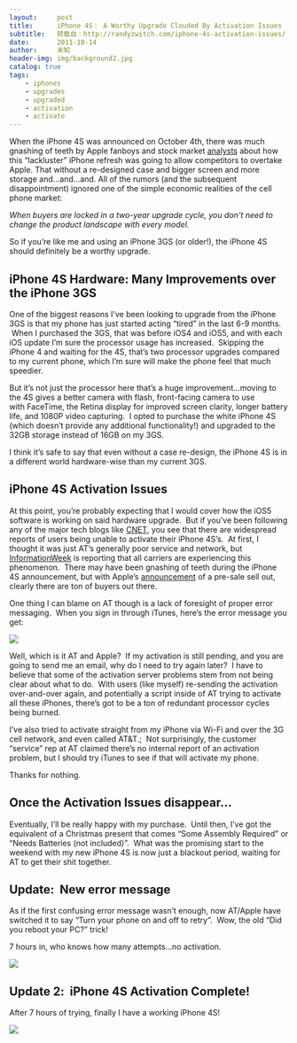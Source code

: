 ```yaml
---
layout:     post
title:      iPhone 4S： A Worthy Upgrade Clouded By Activation Issues
subtitle:   转载自：http://randyzwitch.com/iphone-4s-activation-issues/
date:       2011-10-14
author:     未知
header-img: img/background2.jpg
catalog: true
tags:
    - iphones
    - upgrades
    - upgraded
    - activation
    - activate
---
```


When the iPhone 4S was announced on October 4th, there was much gnashing of teeth by Apple fanboys and stock market [analysts](http://finance.yahoo.com/blogs/breakout/apple-iphone-4s-opens-door-competitors-analyst-210516885.html) about how this “lackluster” iPhone refresh was going to allow competitors to overtake Apple. That without a re-designed case and bigger screen and more storage and…and…and. All of the rumors (and the subsequent disappointment) ignored one of the simple economic realities of the cell phone market:


*When buyers are locked in a two-year upgrade cycle, you don't need to change the product landscape with every model.*


So if you’re like me and using an iPhone 3GS (or older!), the iPhone 4S should definitely be a worthy upgrade.

## iPhone 4S Hardware: Many Improvements over the iPhone 3GS

One of the biggest reasons I’ve been looking to upgrade from the iPhone 3GS is that my phone has just started acting “tired” in the last 6-9 months.  When I purchased the 3GS, that was before iOS4 and iOS5, and with each iOS update I’m sure the processor usage has increased.  Skipping the iPhone 4 and waiting for the 4S, that’s two processor upgrades compared to my current phone, which I’m sure will make the phone feel that much speedier.

But it’s not just the processor here that’s a huge improvement…moving to the 4S gives a better camera with flash, front-facing camera to use with FaceTime, the Retina display for improved screen clarity, longer battery life, and 1080P video capturing.  I opted to purchase the white iPhone 4S (which doesn’t provide any additional functionality!) and upgraded to the 32GB storage instead of 16GB on my 3GS.

I think it’s safe to say that even without a case re-design, the iPhone 4S is in a different world hardware-wise than my current 3GS.

## iPhone 4S Activation Issues

At this point, you’re probably expecting that I would cover how the iOS5 software is working on said hardware upgrade.  But if you’ve been following any of the major tech blogs like [CNET](http://news.cnet.com/8301-13506_3-20120568-17/iphone-4s-buyers-complain-of-at-t-activation-issues?tag=mncol), you see that there are widespread reports of users being unable to activate their iPhone 4S’s.  At first, I thought it was just AT’s generally poor service and network, but [InformationWeek](http://www.informationweek.com/news/mobility/smart_phones/231900844) is reporting that all carriers are experiencing this phenomenon.  There may have been gnashing of teeth during the iPhone 4S announcement, but with Apple’s [announcement](http://www.usatoday.com/tech/news/story/2011-10-08/apple-iphone-pre-orders/50706650/1) of a pre-sale sell out, clearly there are ton of buyers out there.

One thing I can blame on AT though is a lack of foresight of proper error messaging.  When you sign in through iTunes, here’s the error message you get:

![](http://randyzwitch.com/wp-content/uploads/2011/10/iphone-4S-activation-error-att.png)


Well, which is it AT and Apple?  If my activation is still pending, and you are going to send me an email, why do I need to try again later?  I have to believe that some of the activation server problems stem from not being clear about what to do.  With users (like myself) re-sending the activation over-and-over again, and potentially a script inside of AT trying to activate all these iPhones, there’s got to be a ton of redundant processor cycles being burned.

I’ve also tried to activate straight from my iPhone via Wi-Fi and over the 3G cell network, and even called AT&T.;  Not surprisingly, the customer “service” rep at AT claimed there’s no internal report of an activation problem, but I should try iTunes to see if that will activate my phone.

Thanks for nothing.

## Once the Activation Issues disappear…

Eventually, I’ll be really happy with my purchase.  Until then, I’ve got the equivalent of a Christmas present that comes “Some Assembly Required” or “Needs Batteries (not included)”.  What was the promising start to the weekend with my new iPhone 4S is now just a blackout period, waiting for AT to get their shit together.

## Update:  New error message

As if the first confusing error message wasn’t enough, now AT/Apple have switched it to say “Turn your phone on and off to retry”.  Wow, the old “Did you reboot your PC?” trick!

7 hours in, who knows how many attempts…no activation.

![](http://randyzwitch.com/wp-content/uploads/2011/10/iphone-4s-activate-off-on.png)


## Update 2:  iPhone 4S Activation Complete!

After 7 hours of trying, finally I have a working iPhone 4S!

![](http://randyzwitch.com/wp-content/uploads/2011/10/iphone-4S-activation-complete.png)

